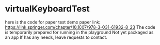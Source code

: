 # virtualKeyboardTest
here is the code for paper test demo
paper link: https://link.springer.com/chapter/10.1007/978-3-031-61932-8_23
The code is temporarily prepared for running in the playground
Not yet packaged as an app
If has any needs, leave requests to contact.
